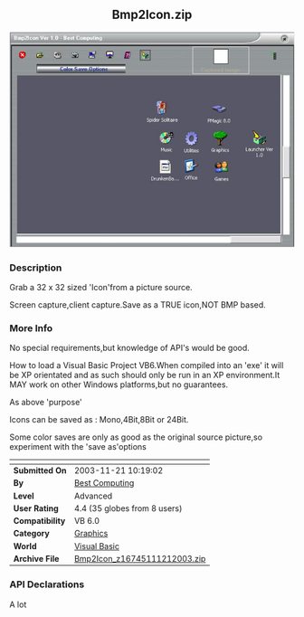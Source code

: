 ﻿<div align="center">

## Bmp2Icon\.zip

<img src="PIC200311211018412809.jpg">
</div>

### Description

Grab a 32 x 32 sized 'Icon'from a picture source.

Screen capture,client capture.Save as a TRUE icon,NOT BMP based.
 
### More Info
 
No special requirements,but knowledge of API's would be good.

How to load a Visual Basic Project VB6.When compiled into an 'exe' it will be XP orientated and as such should only be run in an XP environment.It MAY work on other Windows platforms,but no guarantees.

As above 'purpose'

Icons can be saved as : Mono,4Bit,8Bit or 24Bit.

Some color saves are only as good as the original source picture,so experiment with the 'save as'options


<span>             |<span>
---                |---
**Submitted On**   |2003-11-21 10:19:02
**By**             |[Best Computing](https://github.com/Planet-Source-Code/PSCIndex/blob/master/ByAuthor/best-computing.md)
**Level**          |Advanced
**User Rating**    |4.4 (35 globes from 8 users)
**Compatibility**  |VB 6\.0
**Category**       |[Graphics](https://github.com/Planet-Source-Code/PSCIndex/blob/master/ByCategory/graphics__1-46.md)
**World**          |[Visual Basic](https://github.com/Planet-Source-Code/PSCIndex/blob/master/ByWorld/visual-basic.md)
**Archive File**   |[Bmp2Icon\_z16745111212003\.zip](https://github.com/Planet-Source-Code/best-computing-bmp2icon-zip__1-50031/archive/master.zip)

### API Declarations

A lot





